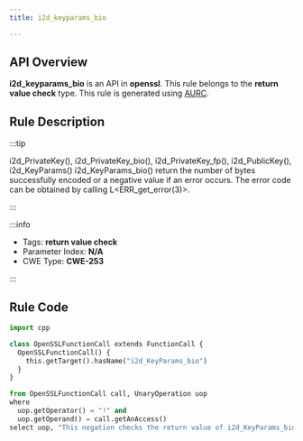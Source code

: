 ```yaml
---
title: i2d_keyparams_bio

---
```



## API Overview
**i2d_keyparams_bio** is an API in **openssl**. This rule belongs to the **return value check** type. This rule is generated using [AURC](../../tools/AURC).
## Rule Description

:::tip

i2d_PrivateKey(), i2d_PrivateKey_bio(), i2d_PrivateKey_fp(), i2d_PublicKey(), i2d_KeyParams() i2d_KeyParams_bio() return the number of bytes successfully encoded or a negative value if an error occurs. The error code can be obtained by calling L\<ERR_get_error(3)\>.

:::

:::info

- Tags: **return value check**
- Parameter Index: **N/A**
- CWE Type: **CWE-253**

:::

## Rule Code
```python
import cpp

class OpenSSLFunctionCall extends FunctionCall {
  OpenSSLFunctionCall() {
    this.getTarget().hasName("i2d_KeyParams_bio")
  }
}

from OpenSSLFunctionCall call, UnaryOperation uop
where
  uop.getOperator() = "!" and
  uop.getOperand() = call.getAnAccess()
select uop, "This negation checks the return value of i2d_KeyParams_bio."
```